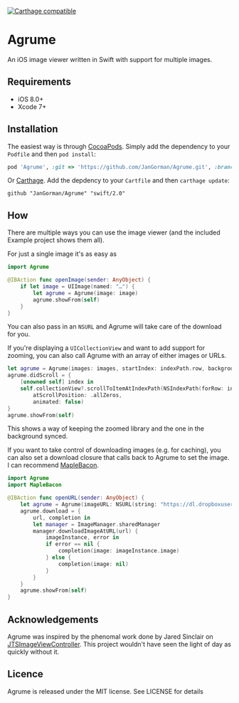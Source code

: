 [![Carthage compatible](https://img.shields.io/badge/Carthage-compatible-4BC51D.svg?style=flat)](https://github.com/Carthage/Carthage)

# Agrume

An iOS image viewer written in Swift with support for multiple images.

## Requirements

- iOS 8.0+
- Xcode 7+

## Installation

The easiest way is through [CocoaPods](http://cocoapods.org). Simply add the dependency to your `Podfile` and then `pod install`:

```ruby
pod 'Agrume', :git => 'https://github.com/JanGorman/Agrume.git', :branch => 'swift/2.0'
```

Or [Carthage](https://github.com/Carthage/Carthage). Add the depdency to your `Cartfile` and then `carthage update`:

```ogdl
github "JanGorman/Agrume" "swift/2.0"
```

## How

There are multiple ways you can use the image viewer (and the included Example project shows them all).

For just a single image it's as easy as

```swift
import Agrume

@IBAction func openImage(sender: AnyObject) {
	if let image = UIImage(named: "…") {
		let agrume = Agrume(image: image)
		agrume.showFrom(self)	
	}
}
```

You can also pass in an `NSURL` and Agrume will take care of the download for you.

If you're displaying a `UICollectionView` and want to add support for zooming, you can also call Agrume with an array of either images or URLs.

```swift
let agrume = Agrume(images: images, startIndex: indexPath.row, backgroundBlurStyle: .Light)
agrume.didScroll = {
	[unowned self] index in
    self.collectionView?.scrollToItemAtIndexPath(NSIndexPath(forRow: index, inSection: 0),
    	atScrollPosition: .allZeros,
        animated: false)
}
agrume.showFrom(self)
```

This shows a way of keeping the zoomed library and the one in the background synced.

If you want to take control of downloading images (e.g. for caching), you can also set a download closure that calls back to Agrume to set the image. I can recommend [MapleBacon](https://github.com/zalando/MapleBacon).

```swift
import Agrume
import MapleBacon

@IBAction func openURL(sender: AnyObject) {
	let agrume = Agrume(imageURL: NSURL(string: "https://dl.dropboxusercontent.com/u/512759/MapleBacon.png")!, backgroundBlurStyle: .Light)
	agrume.download = {
		url, completion in
		let manager = ImageManager.sharedManager
		manager.downloadImageAtURL(url) {
			imageInstance, error in
			if error == nil {
				completion(image: imageInstance.image)
			} else {
				completion(image: nil)
			}
		}
	}
	agrume.showFrom(self)
}
```

## Acknowledgements

Agrume was inspired by the phenomal work done by Jared Sinclair on [JTSImageViewController](https://github.com/jaredsinclair/JTSImageViewController). This project wouldn't have seen the light of day as quickly without it.

## Licence

Agrume is released under the MIT license. See LICENSE for details
